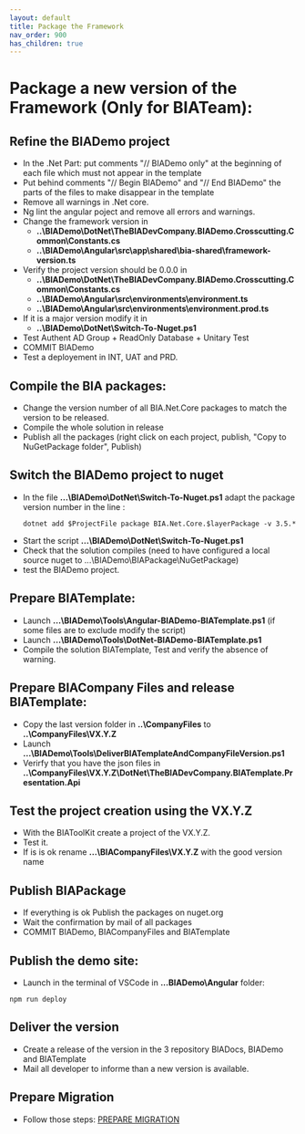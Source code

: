 ```yaml
---
layout: default
title: Package the Framework
nav_order: 900
has_children: true
---
```

# Package a new version of the Framework (Only for BIATeam):

## Refine the BIADemo project
- In the .Net Part: put comments "// BIADemo only" at the beginning of each file which must not appear in the template
- Put behind comments "// Begin BIADemo" and "// End BIADemo" the parts of the files to make disappear in the template
- Remove all warnings in .Net core.
- Ng lint the angular poject and remove all errors and warnings.
- Change the framework version in 
  - **..\BIADemo\DotNet\TheBIADevCompany.BIADemo.Crosscutting.Common\Constants.cs**
  - **..\BIADemo\Angular\src\app\shared\bia-shared\framework-version.ts**
- Verify the project version should be 0.0.0 in
  - **..\BIADemo\DotNet\TheBIADevCompany.BIADemo.Crosscutting.Common\Constants.cs**
  - **..\BIADemo\Angular\src\environments\environment.ts**
  - **..\BIADemo\Angular\src\environments\environment.prod.ts**
- If it is a major version modify it in 
  - **..\BIADemo\DotNet\Switch-To-Nuget.ps1**
- Test Authent AD Group + ReadOnly Database + Unitary Test
- COMMIT BIADemo
- Test a deployement in INT, UAT and PRD. 

## Compile the BIA packages:
- Change the version number of all BIA.Net.Core packages to match the version to be released.
- Compile the whole solution in release
- Publish all the packages (right click on each project, publish, "Copy to NuGetPackage folder", Publish)

## Switch the BIADemo project to nuget
- In the file **...\BIADemo\DotNet\Switch-To-Nuget.ps1** adapt the package version number in the line :
    ```
    dotnet add $ProjectFile package BIA.Net.Core.$layerPackage -v 3.5.*
    ```
- Start the script **...\BIADemo\DotNet\Switch-To-Nuget.ps1**
- Check that the solution compiles (need to have configured a local source nuget to ...\BIADemo\BIAPackage\NuGetPackage)
- test the BIADemo project.

## Prepare BIATemplate:
- Launch **...\BIADemo\Tools\Angular-BIADemo-BIATemplate.ps1** (if some files are to exclude modify the script)
- Launch **...\BIADemo\Tools\DotNet-BIADemo-BIATemplate.ps1**
- Compile the solution BIATemplate, Test and verify the absence of warning.

## Prepare BIACompany Files and release BIATemplate:
- Copy the last version folder in   **..\CompanyFiles** to **..\CompanyFiles\VX.Y.Z**
- Launch **...\BIADemo\Tools\DeliverBIATemplateAndCompanyFileVersion.ps1**
- Verirfy that you have the json files in **..\CompanyFiles\VX.Y.Z\DotNet\TheBIADevCompany.BIATemplate.Presentation.Api**


## Test the project creation using the VX.Y.Z
- With the BIAToolKit create a project of the VX.Y.Z.
- Test it.
- If is is ok rename **...\BIACompanyFiles\VX.Y.Z** with the good version name

## Publish BIAPackage
- If everything is ok Publish the packages on nuget.org
- Wait the confirmation by mail of all packages
- COMMIT BIADemo, BIACompanyFiles and BIATemplate

## Publish the demo site:
- Launch in the terminal of VSCode in **...BIADemo\Angular** folder:
```
npm run deploy
```

## Deliver the version
- Create a release of the version in the 3 repository BIADocs, BIADemo and BIATemplate
- Mail all developer to informe than a new version is available.

## Prepare Migration
- Follow those steps: [PREPARE MIGRATION](./PREPARE%20MIGRATION.md)